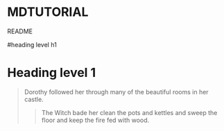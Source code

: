 # MDTUTORIAL

README

#heading level h1

<h1>Heading level 1</h1>

> Dorothy followed her through many of the beautiful rooms in her castle.
>
>> The Witch bade her clean the pots and kettles and sweep the floor and keep the fire fed with wood.

